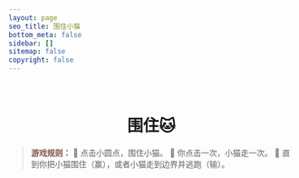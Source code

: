 ```yaml
---
layout: page
seo_title: 围住小猫
bottom_meta: false
sidebar: []
sitemap: false
copyright: false
---
```

<br/>
<div align="center">
    <div style="margin-top: 2.5rem;text-align: center">
        <h1 class="milky">围住🐱</h1>
    </div>
    <div id="catch-the-cat"></div>
</div>

<script src="https://cdn.jsdelivr.net/gh/xzMhehe/StaticFile_CDN@main/static/js/catch-the-cat/phaser.min.js"></script>
<script src="https://cdn.jsdelivr.net/gh/xzMhehe/StaticFile_CDN@main/static/js/catch-the-cat/catch-the-cat.js"></script>
<script src="https://cdn.jsdelivr.net/gh/xzMhehe/StaticFile_CDN@main/static/js/catch-the-cat/game.js"></script>

> <strong style="color:#7C5246">游戏规则：</strong>
:bell: 点击小圆点，围住小猫。
:bell: 你点击一次，小猫走一次。
:bell: 直到你把小猫围住（赢），或者小猫走到边界并逃跑（输）。

